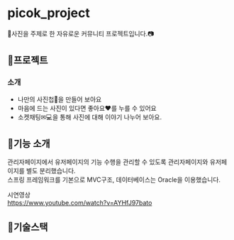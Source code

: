 # picok_project
📸사진을 주제로 한 자유로운 커뮤니티 프로젝트입니다.📷

## 📌프로젝트
### 소개
- 나만의 사진첩📓을 만들어 보아요
- 마음에 드는 사진이 있다면 좋아요♥를 누를 수 있어요
- 소켓채팅✉💻을 통해 사진에 대해 이야기 나누어 보아요.

## 📌기능 소개
 
관리자페이지에서 유저페이지의 기능 수행을 관리할 수 있도록 관리자페이지와 유저페이지를 별도 분리했습니다.  
스프링 프레임워크를 기본으로 MVC구조, 데이터베이스는 Oracle을 이용했습니다.

시연영상  
https://www.youtube.com/watch?v=AYHfJ97bato

## 📌기술스택
